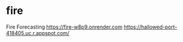 # fire
Fire Forecasting https://fire-w8p9.onrender.com
https://hallowed-port-418405.uc.r.appspot.com/
